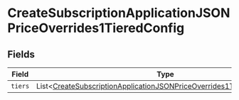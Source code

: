 # CreateSubscriptionApplicationJSONPriceOverrides1TieredConfig


## Fields

| Field                                                                                                                                                                   | Type                                                                                                                                                                    | Required                                                                                                                                                                | Description                                                                                                                                                             |
| ----------------------------------------------------------------------------------------------------------------------------------------------------------------------- | ----------------------------------------------------------------------------------------------------------------------------------------------------------------------- | ----------------------------------------------------------------------------------------------------------------------------------------------------------------------- | ----------------------------------------------------------------------------------------------------------------------------------------------------------------------- |
| `tiers`                                                                                                                                                                 | List<[CreateSubscriptionApplicationJSONPriceOverrides1TieredConfigTiers](../../models/operations/CreateSubscriptionApplicationJSONPriceOverrides1TieredConfigTiers.md)> | :heavy_minus_sign:                                                                                                                                                      | N/A                                                                                                                                                                     |
